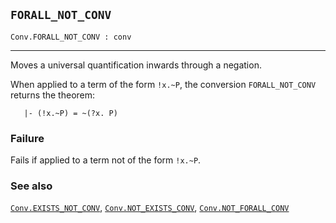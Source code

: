 ## `FORALL_NOT_CONV`

``` hol4
Conv.FORALL_NOT_CONV : conv
```

------------------------------------------------------------------------

Moves a universal quantification inwards through a negation.

When applied to a term of the form `!x.~P`, the conversion
`FORALL_NOT_CONV` returns the theorem:

``` hol4
   |- (!x.~P) = ~(?x. P)
```

### Failure

Fails if applied to a term not of the form `!x.~P`.

### See also

[`Conv.EXISTS_NOT_CONV`](#Conv.EXISTS_NOT_CONV),
[`Conv.NOT_EXISTS_CONV`](#Conv.NOT_EXISTS_CONV),
[`Conv.NOT_FORALL_CONV`](#Conv.NOT_FORALL_CONV)
